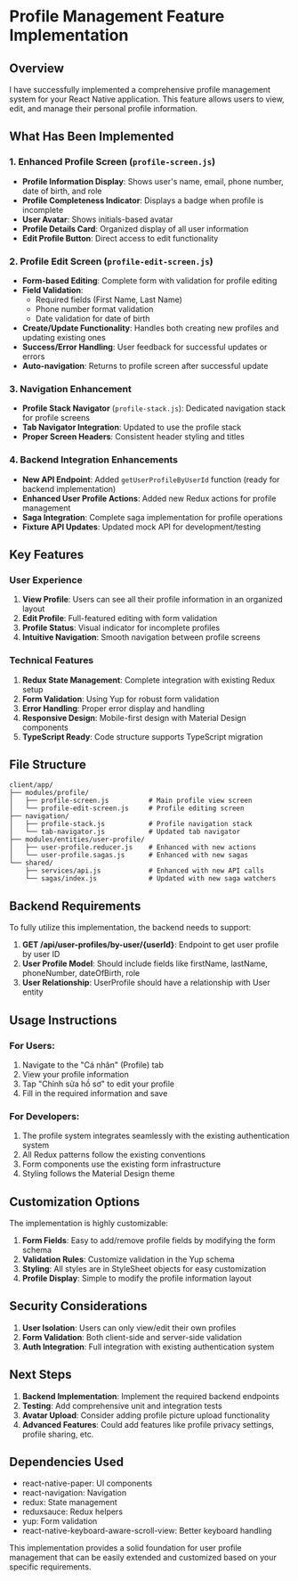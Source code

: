 # Profile Management Feature Implementation

## Overview

I have successfully implemented a comprehensive profile management system for your React Native application. This feature allows users to view, edit, and manage their personal profile information.

## What Has Been Implemented

### 1. Enhanced Profile Screen (`profile-screen.js`)

- **Profile Information Display**: Shows user's name, email, phone number, date of birth, and role
- **Profile Completeness Indicator**: Displays a badge when profile is incomplete
- **User Avatar**: Shows initials-based avatar
- **Profile Details Card**: Organized display of all user information
- **Edit Profile Button**: Direct access to edit functionality

### 2. Profile Edit Screen (`profile-edit-screen.js`)

- **Form-based Editing**: Complete form with validation for profile editing
- **Field Validation**:
  - Required fields (First Name, Last Name)
  - Phone number format validation
  - Date validation for date of birth
- **Create/Update Functionality**: Handles both creating new profiles and updating existing ones
- **Success/Error Handling**: User feedback for successful updates or errors
- **Auto-navigation**: Returns to profile screen after successful update

### 3. Navigation Enhancement

- **Profile Stack Navigator** (`profile-stack.js`): Dedicated navigation stack for profile screens
- **Tab Navigator Integration**: Updated to use the profile stack
- **Proper Screen Headers**: Consistent header styling and titles

### 4. Backend Integration Enhancements

- **New API Endpoint**: Added `getUserProfileByUserId` function (ready for backend implementation)
- **Enhanced User Profile Actions**: Added new Redux actions for profile management
- **Saga Integration**: Complete saga implementation for profile operations
- **Fixture API Updates**: Updated mock API for development/testing

## Key Features

### User Experience

1. **View Profile**: Users can see all their profile information in an organized layout
2. **Edit Profile**: Full-featured editing with form validation
3. **Profile Status**: Visual indicator for incomplete profiles
4. **Intuitive Navigation**: Smooth navigation between profile screens

### Technical Features

1. **Redux State Management**: Complete integration with existing Redux setup
2. **Form Validation**: Using Yup for robust form validation
3. **Error Handling**: Proper error display and handling
4. **Responsive Design**: Mobile-first design with Material Design components
5. **TypeScript Ready**: Code structure supports TypeScript migration

## File Structure

```
client/app/
├── modules/profile/
│   ├── profile-screen.js          # Main profile view screen
│   └── profile-edit-screen.js     # Profile editing screen
├── navigation/
│   ├── profile-stack.js           # Profile navigation stack
│   └── tab-navigator.js           # Updated tab navigator
├── modules/entities/user-profile/
│   ├── user-profile.reducer.js    # Enhanced with new actions
│   └── user-profile.sagas.js      # Enhanced with new sagas
└── shared/
    ├── services/api.js            # Enhanced with new API calls
    └── sagas/index.js             # Updated with new saga watchers
```

## Backend Requirements

To fully utilize this implementation, the backend needs to support:

1. **GET /api/user-profiles/by-user/{userId}**: Endpoint to get user profile by user ID
2. **User Profile Model**: Should include fields like firstName, lastName, phoneNumber, dateOfBirth, role
3. **User Relationship**: UserProfile should have a relationship with User entity

## Usage Instructions

### For Users:

1. Navigate to the "Cá nhân" (Profile) tab
2. View your profile information
3. Tap "Chỉnh sửa hồ sơ" to edit your profile
4. Fill in the required information and save

### For Developers:

1. The profile system integrates seamlessly with the existing authentication system
2. All Redux patterns follow the existing conventions
3. Form components use the existing form infrastructure
4. Styling follows the Material Design theme

## Customization Options

The implementation is highly customizable:

1. **Form Fields**: Easy to add/remove profile fields by modifying the form schema
2. **Validation Rules**: Customize validation in the Yup schema
3. **Styling**: All styles are in StyleSheet objects for easy customization
4. **Profile Display**: Simple to modify the profile information layout

## Security Considerations

1. **User Isolation**: Users can only view/edit their own profiles
2. **Form Validation**: Both client-side and server-side validation
3. **Auth Integration**: Full integration with existing authentication system

## Next Steps

1. **Backend Implementation**: Implement the required backend endpoints
2. **Testing**: Add comprehensive unit and integration tests
3. **Avatar Upload**: Consider adding profile picture upload functionality
4. **Advanced Features**: Could add features like profile privacy settings, profile sharing, etc.

## Dependencies Used

- react-native-paper: UI components
- react-navigation: Navigation
- redux: State management
- reduxsauce: Redux helpers
- yup: Form validation
- react-native-keyboard-aware-scroll-view: Better keyboard handling

This implementation provides a solid foundation for user profile management that can be easily extended and customized based on your specific requirements.
